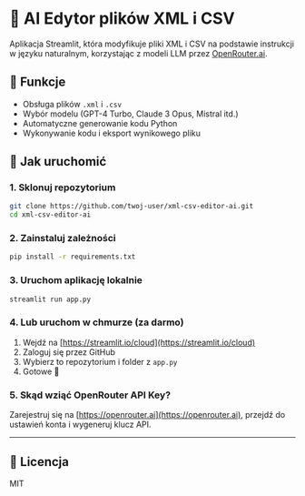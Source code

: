 # 🧠 AI Edytor plików XML i CSV

Aplikacja Streamlit, która modyfikuje pliki XML i CSV na podstawie instrukcji w języku naturalnym, korzystając z modeli LLM przez [OpenRouter.ai](https://openrouter.ai).

## 🔧 Funkcje
- Obsługa plików `.xml` i `.csv`
- Wybór modelu (GPT-4 Turbo, Claude 3 Opus, Mistral itd.)
- Automatyczne generowanie kodu Python
- Wykonywanie kodu i eksport wynikowego pliku

## 🚀 Jak uruchomić

### 1. Sklonuj repozytorium

```bash
git clone https://github.com/twoj-user/xml-csv-editor-ai.git
cd xml-csv-editor-ai
```

### 2. Zainstaluj zależności

```bash
pip install -r requirements.txt
```

### 3. Uruchom aplikację lokalnie

```bash
streamlit run app.py
```

### 4. Lub uruchom w chmurze (za darmo)

1. Wejdź na [https://streamlit.io/cloud](https://streamlit.io/cloud)
2. Zaloguj się przez GitHub
3. Wybierz to repozytorium i folder z `app.py`
4. Gotowe 🎉

### 5. Skąd wziąć OpenRouter API Key?

Zarejestruj się na [https://openrouter.ai](https://openrouter.ai), przejdź do ustawień konta i wygeneruj klucz API.

---

## 📜 Licencja
MIT

